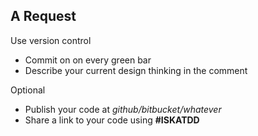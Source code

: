 ##  A Request

Use version control
* Commit on on every green bar
* Describe your current design thinking in the comment

Optional
* Publish your code at *github/bitbucket/whatever*
* Share a link to your code using **\#ISKATDD**